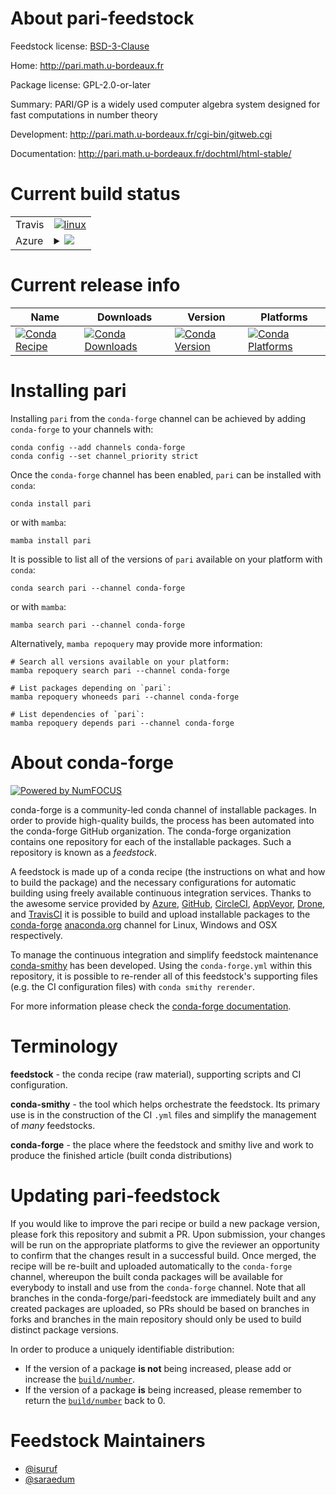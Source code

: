 About pari-feedstock
====================

Feedstock license: [BSD-3-Clause](https://github.com/conda-forge/pari-feedstock/blob/main/LICENSE.txt)

Home: http://pari.math.u-bordeaux.fr

Package license: GPL-2.0-or-later

Summary: PARI/GP is a widely used computer algebra system designed for fast computations in number theory

Development: http://pari.math.u-bordeaux.fr/cgi-bin/gitweb.cgi

Documentation: http://pari.math.u-bordeaux.fr/dochtml/html-stable/

Current build status
====================


<table><tr>
    <td>Travis</td>
    <td>
      <a href="https://app.travis-ci.com/conda-forge/pari-feedstock">
        <img alt="linux" src="https://img.shields.io/travis/com/conda-forge/pari-feedstock/main.svg?label=Linux">
      </a>
    </td>
  </tr>
    
  <tr>
    <td>Azure</td>
    <td>
      <details>
        <summary>
          <a href="https://dev.azure.com/conda-forge/feedstock-builds/_build/latest?definitionId=755&branchName=main">
            <img src="https://dev.azure.com/conda-forge/feedstock-builds/_apis/build/status/pari-feedstock?branchName=main">
          </a>
        </summary>
        <table>
          <thead><tr><th>Variant</th><th>Status</th></tr></thead>
          <tbody><tr>
              <td>linux_64_variantpthread</td>
              <td>
                <a href="https://dev.azure.com/conda-forge/feedstock-builds/_build/latest?definitionId=755&branchName=main">
                  <img src="https://dev.azure.com/conda-forge/feedstock-builds/_apis/build/status/pari-feedstock?branchName=main&jobName=linux&configuration=linux%20linux_64_variantpthread" alt="variant">
                </a>
              </td>
            </tr><tr>
              <td>linux_64_variantsingle</td>
              <td>
                <a href="https://dev.azure.com/conda-forge/feedstock-builds/_build/latest?definitionId=755&branchName=main">
                  <img src="https://dev.azure.com/conda-forge/feedstock-builds/_apis/build/status/pari-feedstock?branchName=main&jobName=linux&configuration=linux%20linux_64_variantsingle" alt="variant">
                </a>
              </td>
            </tr><tr>
              <td>linux_aarch64_variantpthread</td>
              <td>
                <a href="https://dev.azure.com/conda-forge/feedstock-builds/_build/latest?definitionId=755&branchName=main">
                  <img src="https://dev.azure.com/conda-forge/feedstock-builds/_apis/build/status/pari-feedstock?branchName=main&jobName=linux&configuration=linux%20linux_aarch64_variantpthread" alt="variant">
                </a>
              </td>
            </tr><tr>
              <td>linux_aarch64_variantsingle</td>
              <td>
                <a href="https://dev.azure.com/conda-forge/feedstock-builds/_build/latest?definitionId=755&branchName=main">
                  <img src="https://dev.azure.com/conda-forge/feedstock-builds/_apis/build/status/pari-feedstock?branchName=main&jobName=linux&configuration=linux%20linux_aarch64_variantsingle" alt="variant">
                </a>
              </td>
            </tr><tr>
              <td>linux_ppc64le_variantpthread</td>
              <td>
                <a href="https://dev.azure.com/conda-forge/feedstock-builds/_build/latest?definitionId=755&branchName=main">
                  <img src="https://dev.azure.com/conda-forge/feedstock-builds/_apis/build/status/pari-feedstock?branchName=main&jobName=linux&configuration=linux%20linux_ppc64le_variantpthread" alt="variant">
                </a>
              </td>
            </tr><tr>
              <td>linux_ppc64le_variantsingle</td>
              <td>
                <a href="https://dev.azure.com/conda-forge/feedstock-builds/_build/latest?definitionId=755&branchName=main">
                  <img src="https://dev.azure.com/conda-forge/feedstock-builds/_apis/build/status/pari-feedstock?branchName=main&jobName=linux&configuration=linux%20linux_ppc64le_variantsingle" alt="variant">
                </a>
              </td>
            </tr><tr>
              <td>osx_64_variantpthread</td>
              <td>
                <a href="https://dev.azure.com/conda-forge/feedstock-builds/_build/latest?definitionId=755&branchName=main">
                  <img src="https://dev.azure.com/conda-forge/feedstock-builds/_apis/build/status/pari-feedstock?branchName=main&jobName=osx&configuration=osx%20osx_64_variantpthread" alt="variant">
                </a>
              </td>
            </tr><tr>
              <td>osx_64_variantsingle</td>
              <td>
                <a href="https://dev.azure.com/conda-forge/feedstock-builds/_build/latest?definitionId=755&branchName=main">
                  <img src="https://dev.azure.com/conda-forge/feedstock-builds/_apis/build/status/pari-feedstock?branchName=main&jobName=osx&configuration=osx%20osx_64_variantsingle" alt="variant">
                </a>
              </td>
            </tr><tr>
              <td>osx_arm64_variantpthread</td>
              <td>
                <a href="https://dev.azure.com/conda-forge/feedstock-builds/_build/latest?definitionId=755&branchName=main">
                  <img src="https://dev.azure.com/conda-forge/feedstock-builds/_apis/build/status/pari-feedstock?branchName=main&jobName=osx&configuration=osx%20osx_arm64_variantpthread" alt="variant">
                </a>
              </td>
            </tr><tr>
              <td>osx_arm64_variantsingle</td>
              <td>
                <a href="https://dev.azure.com/conda-forge/feedstock-builds/_build/latest?definitionId=755&branchName=main">
                  <img src="https://dev.azure.com/conda-forge/feedstock-builds/_apis/build/status/pari-feedstock?branchName=main&jobName=osx&configuration=osx%20osx_arm64_variantsingle" alt="variant">
                </a>
              </td>
            </tr>
          </tbody>
        </table>
      </details>
    </td>
  </tr>
</table>

Current release info
====================

| Name | Downloads | Version | Platforms |
| --- | --- | --- | --- |
| [![Conda Recipe](https://img.shields.io/badge/recipe-pari-green.svg)](https://anaconda.org/conda-forge/pari) | [![Conda Downloads](https://img.shields.io/conda/dn/conda-forge/pari.svg)](https://anaconda.org/conda-forge/pari) | [![Conda Version](https://img.shields.io/conda/vn/conda-forge/pari.svg)](https://anaconda.org/conda-forge/pari) | [![Conda Platforms](https://img.shields.io/conda/pn/conda-forge/pari.svg)](https://anaconda.org/conda-forge/pari) |

Installing pari
===============

Installing `pari` from the `conda-forge` channel can be achieved by adding `conda-forge` to your channels with:

```
conda config --add channels conda-forge
conda config --set channel_priority strict
```

Once the `conda-forge` channel has been enabled, `pari` can be installed with `conda`:

```
conda install pari
```

or with `mamba`:

```
mamba install pari
```

It is possible to list all of the versions of `pari` available on your platform with `conda`:

```
conda search pari --channel conda-forge
```

or with `mamba`:

```
mamba search pari --channel conda-forge
```

Alternatively, `mamba repoquery` may provide more information:

```
# Search all versions available on your platform:
mamba repoquery search pari --channel conda-forge

# List packages depending on `pari`:
mamba repoquery whoneeds pari --channel conda-forge

# List dependencies of `pari`:
mamba repoquery depends pari --channel conda-forge
```


About conda-forge
=================

[![Powered by
NumFOCUS](https://img.shields.io/badge/powered%20by-NumFOCUS-orange.svg?style=flat&colorA=E1523D&colorB=007D8A)](https://numfocus.org)

conda-forge is a community-led conda channel of installable packages.
In order to provide high-quality builds, the process has been automated into the
conda-forge GitHub organization. The conda-forge organization contains one repository
for each of the installable packages. Such a repository is known as a *feedstock*.

A feedstock is made up of a conda recipe (the instructions on what and how to build
the package) and the necessary configurations for automatic building using freely
available continuous integration services. Thanks to the awesome service provided by
[Azure](https://azure.microsoft.com/en-us/services/devops/), [GitHub](https://github.com/),
[CircleCI](https://circleci.com/), [AppVeyor](https://www.appveyor.com/),
[Drone](https://cloud.drone.io/welcome), and [TravisCI](https://travis-ci.com/)
it is possible to build and upload installable packages to the
[conda-forge](https://anaconda.org/conda-forge) [anaconda.org](https://anaconda.org/)
channel for Linux, Windows and OSX respectively.

To manage the continuous integration and simplify feedstock maintenance
[conda-smithy](https://github.com/conda-forge/conda-smithy) has been developed.
Using the ``conda-forge.yml`` within this repository, it is possible to re-render all of
this feedstock's supporting files (e.g. the CI configuration files) with ``conda smithy rerender``.

For more information please check the [conda-forge documentation](https://conda-forge.org/docs/).

Terminology
===========

**feedstock** - the conda recipe (raw material), supporting scripts and CI configuration.

**conda-smithy** - the tool which helps orchestrate the feedstock.
                   Its primary use is in the construction of the CI ``.yml`` files
                   and simplify the management of *many* feedstocks.

**conda-forge** - the place where the feedstock and smithy live and work to
                  produce the finished article (built conda distributions)


Updating pari-feedstock
=======================

If you would like to improve the pari recipe or build a new
package version, please fork this repository and submit a PR. Upon submission,
your changes will be run on the appropriate platforms to give the reviewer an
opportunity to confirm that the changes result in a successful build. Once
merged, the recipe will be re-built and uploaded automatically to the
`conda-forge` channel, whereupon the built conda packages will be available for
everybody to install and use from the `conda-forge` channel.
Note that all branches in the conda-forge/pari-feedstock are
immediately built and any created packages are uploaded, so PRs should be based
on branches in forks and branches in the main repository should only be used to
build distinct package versions.

In order to produce a uniquely identifiable distribution:
 * If the version of a package **is not** being increased, please add or increase
   the [``build/number``](https://docs.conda.io/projects/conda-build/en/latest/resources/define-metadata.html#build-number-and-string).
 * If the version of a package **is** being increased, please remember to return
   the [``build/number``](https://docs.conda.io/projects/conda-build/en/latest/resources/define-metadata.html#build-number-and-string)
   back to 0.

Feedstock Maintainers
=====================

* [@isuruf](https://github.com/isuruf/)
* [@saraedum](https://github.com/saraedum/)

